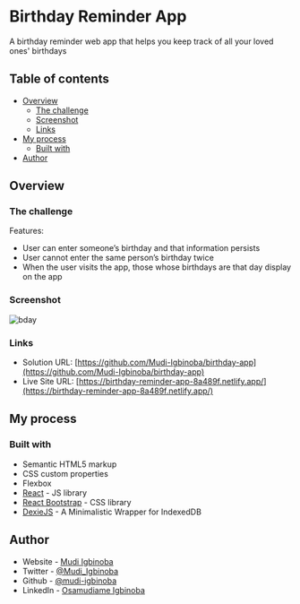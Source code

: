 # Birthday Reminder App

A birthday reminder web app that helps you keep track of all your loved ones' birthdays

## Table of contents

- [Overview](#overview)
  - [The challenge](#the-challenge)
  - [Screenshot](#screenshot)
  - [Links](#links)
- [My process](#my-process)
  - [Built with](#built-with)
- [Author](#author)

## Overview

### The challenge

Features:

- User can enter someone’s birthday and that information persists
- User cannot enter the same person’s birthday twice
- When the user visits the app, those whose birthdays are that day display on the app

### Screenshot
![bday](https://github.com/Mudi-Igbinoba/birthday-app/assets/65790714/da0d22c8-57f5-4d6e-97dc-cf0d273c9554)

### Links

- Solution URL: [https://github.com/Mudi-Igbinoba/birthday-app](https://github.com/Mudi-Igbinoba/birthday-app)
- Live Site URL: [https://birthday-reminder-app-8a489f.netlify.app/](https://birthday-reminder-app-8a489f.netlify.app/)

## My process

### Built with

- Semantic HTML5 markup
- CSS custom properties
- Flexbox
- [React](https://reactjs.org/) - JS library
- [React Bootstrap](https://react-bootstrap.github.io/) - CSS library
- [DexieJS](https://dexie.org/) - A Minimalistic Wrapper for IndexedDB


## Author

- Website - [Mudi Igbinoba](https://mudee.carrd.co/)
- Twitter - [@Mudi_Igbinoba](https://www.twitter.com/mudi_igbinoba)
- Github - [@mudi-igbinoba](https://github.com/mudi-igbinoba)
- LinkedIn - [Osamudiame Igbinoba](https://www.linkedin.com/in/osamudiame-igbinoba/)
